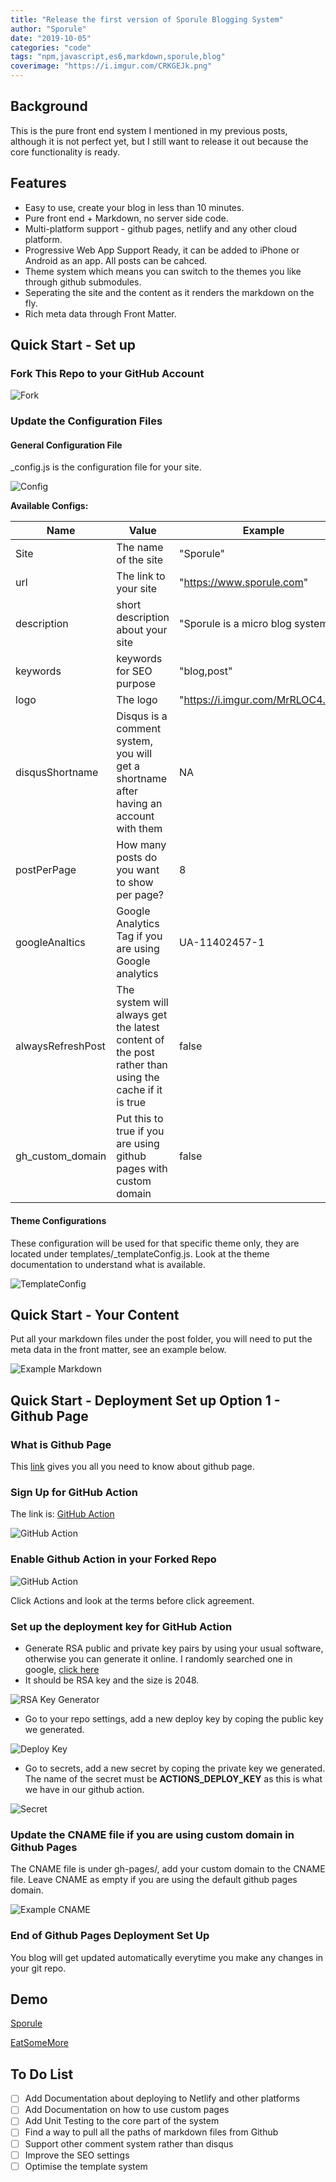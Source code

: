 ```yaml
---
title: "Release the first version of Sporule Blogging System"
author: "Sporule"
date: "2019-10-05"
categories: "code"
tags: "npm,javascript,es6,markdown,sporule,blog"
coverimage: "https://i.imgur.com/CRKGEJk.png"
---
```



## Background

This is the pure front end system I mentioned in my previous posts, although it is not perfect yet, but I still want to release it out because the core functionality is ready.

## Features

- Easy to use, create your blog in less than 10 minutes.
- Pure front end + Markdown, no server side code.
- Multi-platform support - github pages, netlify and any other cloud platform.
- Progressive Web App Support Ready, it can be added to iPhone or Android as an app. All posts can be cahced.
- Theme system which means you can switch to the themes you like through github submodules.
- Seperating the site and the content as it renders the markdown on the fly.
- Rich meta data through Front Matter.

## Quick Start - Set up

### Fork This Repo to your GitHub Account

![Fork](https://i.imgur.com/VSqrEHf.png)

### Update the Configuration Files

#### General Configuration File

_config.js is the configuration file for your site.

![Config](https://i.imgur.com/9Rl3J3B.png)

**Available Configs:**

| Name              | Value                                                                                               | Example                           | Type    |
| ----------------- | --------------------------------------------------------------------------------------------------- | --------------------------------- | ------- |
| Site              | The name of the site                                                                                | "Sporule"                         | string  |
| url               | The link to your site                                                                               | "https://www.sporule.com"         | string  |
| description       | short description about your site                                                                   | "Sporule is a micro blog system"  | string  |
| keywords          | keywords for SEO purpose                                                                            | "blog,post"                       | string  |
| logo              | The logo                                                                                            | "https://i.imgur.com/MrRLOC4.png" | string  |
| disqusShortname   | Disqus is a comment system, you will get a shortname after having an account with them              | NA                                | string  |
| postPerPage       | How many posts do you want to show per page?                                                        | 8                                 | int     |
| googleAnaltics    | Google Analytics Tag if you are using Google analytics                                              | UA-11402457-1                     | string  |
| alwaysRefreshPost | The system will always get the latest content of the post rather than using the cache if it is true | false                             | boolean |
| gh_custom_domain  | Put this to true if you are using github pages with custom domain                                   | false                             | boolean |

#### Theme Configurations

These configuration will be used for that specific theme only, they are located under templates/_templateConfig.js. Look at the theme documentation to understand what is available.

![TemplateConfig](https://i.imgur.com/mVoIG2w.png)

## Quick Start - Your Content

Put all your markdown files under the post folder, you will need to put the meta data in the front matter, see an example below.

![Example Markdown](https://i.imgur.com/Jqodi7S.png)

## Quick Start - Deployment Set up Option 1 - Github Page

### What is Github Page

This [link](https://pages.github.com/) gives you all you need to know about github page.

### Sign Up for GitHub Action

The link is: [GitHub Action](https://github.com/features/actions)

![GitHub Action](https://i.imgur.com/KRIawwK.png)

### Enable Github Action in your Forked Repo

![GitHub Action](https://i.imgur.com/CO0ISQk.png)

Click Actions and look at the terms before click agreement.

### Set up the deployment key for GitHub Action

- Generate RSA public and private key pairs by using your usual software, otherwise you can generate it online. I randomly searched one in google, [click here](https://8gwifi.org/sshfunctions.jsp)
- It should be RSA key and the size is 2048.

![RSA Key Generator](https://i.imgur.com/EbjIUXZ.png)

- Go to your repo settings, add a new deploy key by coping the public key we generated.

![Deploy Key](https://i.imgur.com/gVKjFti.png)

- Go to secrets, add a new secret by coping the private key we generated. The name of the secret must be  **ACTIONS_DEPLOY_KEY** as this is what we have in our github action.

![Secret](https://i.imgur.com/KmxsoWD.png)

### Update the CNAME file if you are using custom domain in Github Pages

The CNAME file is under gh-pages/, add your custom domain to the CNAME file. Leave CNAME as empty if you are using the default github pages domain.

![Example CNAME](https://i.imgur.com/I6iJPst.png)

### End of Github Pages Deployment Set Up

You blog will get updated automatically everytime you make any changes in your git repo.

## Demo

[Sporule](https://www.sporule.com)

[EatSomeMore](https://www.eatsomemore.com)

## To Do List

- [ ] Add Documentation about deploying to Netlify and other platforms
- [ ] Add Documentation on how to use custom pages
- [ ] Add Unit Testing to the core part of the system
- [ ] Find a way to pull all the paths of markdown files from Github
- [ ] Support other comment system rather than disqus
- [ ] Improve the SEO settings
- [ ] Optimise the template system